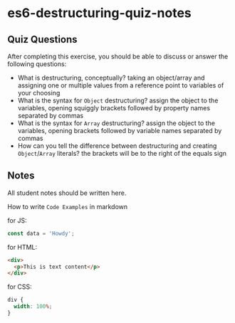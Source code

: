 # es6-destructuring-quiz-notes

## Quiz Questions

After completing this exercise, you should be able to discuss or answer the following questions:

- What is destructuring, conceptually?
  taking an object/array and assigning one or multiple values from a reference point to variables of your choosing
- What is the syntax for `Object` destructuring?
  assign the object to the variables, opening squiggly brackets followed by property names separated by commas
- What is the syntax for `Array` destructuring?
  assign the object to the variables, opening brackets followed by variable names separated by commas
- How can you tell the difference between destructuring and creating `Object`/`Array` literals?
  the brackets will be to the right of the equals sign

## Notes

All student notes should be written here.

How to write `Code Examples` in markdown

for JS:

```javascript
const data = 'Howdy';
```

for HTML:

```html
<div>
  <p>This is text content</p>
</div>
```

for CSS:

```css
div {
  width: 100%;
}
```
